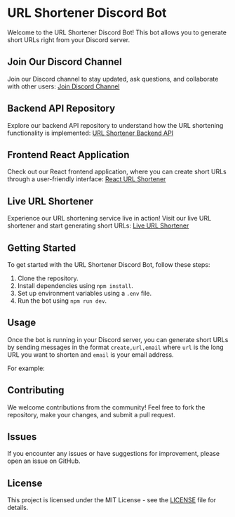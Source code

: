 # URL Shortener Discord Bot

Welcome to the URL Shortener Discord Bot! This bot allows you to generate short URLs right from your Discord server.

## Join Our Discord Channel

Join our Discord channel to stay updated, ask questions, and collaborate with other users:
[Join Discord Channel](https://discord.gg/WYXazAFF)

## Backend API Repository

Explore our backend API repository to understand how the URL shortening functionality is implemented:
[URL Shortener Backend API](https://github.com/imkeshriraj/UrlShortnerApis)

## Frontend React Application

Check out our React frontend application, where you can create short URLs through a user-friendly interface:
[React URL Shortener](https://github.com/imkeshriraj/React-Url-Shortner)

## Live URL Shortener

Experience our URL shortening service live in action! Visit our live URL shortener and start generating short URLs:
[Live URL Shortener](https://url-shortner-frontend-q37q.onrender.com/)

## Getting Started

To get started with the URL Shortener Discord Bot, follow these steps:

1. Clone the repository.
2. Install dependencies using `npm install`.
3. Set up environment variables using a `.env` file.
4. Run the bot using `npm run dev`.

## Usage

Once the bot is running in your Discord server, you can generate short URLs by sending messages in the format `create,url,email` where `url` is the long URL you want to shorten and `email` is your email address.

For example:



## Contributing

We welcome contributions from the community! Feel free to fork the repository, make your changes, and submit a pull request.

## Issues

If you encounter any issues or have suggestions for improvement, please open an issue on GitHub.

## License

This project is licensed under the MIT License - see the [LICENSE](LICENSE) file for details.

